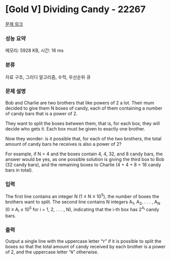 # [Gold V] Dividing Candy - 22267 

[문제 링크](https://www.acmicpc.net/problem/22267) 

### 성능 요약

메모리: 5928 KB, 시간: 16 ms

### 분류

자료 구조, 그리디 알고리즘, 수학, 우선순위 큐

### 문제 설명

<p>Bob and Charlie are two brothers that like powers of 2 a lot. Their mum decided to give them N boxes of candy, each of them containing a number of candy bars that is a power of 2.</p>

<p>They want to split the boxes between them, that is, for each box, they will decide who gets it. Each box must be given to exactly one brother.</p>

<p>Now they wonder: is it possible that, for each of the two brothers, the total amount of candy bars he receives is also a power of 2?</p>

<p>For example, if N = 4 and the boxes contain 4, 4, 32, and 8 candy bars, the answer would be yes, as one possible solution is giving the third box to Bob (32 candy bars), and the remaining boxes to Charlie (4 + 4 + 8 = 16 candy bars in total).</p>

### 입력 

 <p>The first line contains an integer N (1 ≤ N ≤ 10<sup>5</sup>), the number of boxes the brothers want to split. The second line contains N integers A<sub>1</sub>, A<sub>2</sub>, . . . , A<sub>N</sub> (0 ≤ A<sub>i</sub> ≤ 10<sup>5</sup> for i = 1, 2, . . . , N), indicating that the i-th box has 2<sup>A<sub>i</sub></sup> candy bars.</p>

### 출력 

 <p>Output a single line with the uppercase letter “<code>Y</code>” if it is possible to split the boxes so that the total amount of candy received by each brother is a power of 2, and the uppercase letter “<code>N</code>” otherwise.</p>

